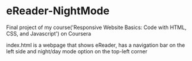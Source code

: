 # eReader-NightMode
Final project of my course('Responsive Website Basics: Code with HTML, CSS, and Javascript') on Coursera

index.html is a webpage that shows eReader, has a navigation bar on the left side and night/day mode option on the top-left corner
